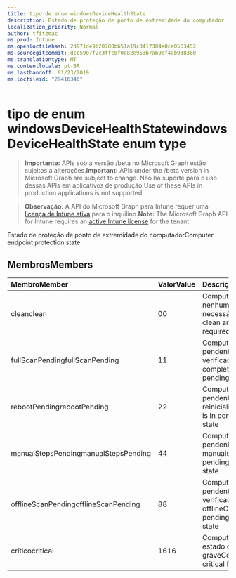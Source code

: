 ```yaml
---
title: tipo de enum windowsDeviceHealthState
description: Estado de proteção de ponto de extremidade do computador
localization_priority: Normal
author: tfitzmac
ms.prod: Intune
ms.openlocfilehash: 2d971de9b20780bb51a19c3417384a0ca0563452
ms.sourcegitcommit: dcc5907f2c3ffc0f0e82e953b7ab9cf4ab938360
ms.translationtype: MT
ms.contentlocale: pt-BR
ms.lasthandoff: 01/23/2019
ms.locfileid: "29416346"
---
```

# <a name="windowsdevicehealthstate-enum-type"></a><span data-ttu-id="17537-103">tipo de enum windowsDeviceHealthState</span><span class="sxs-lookup"><span data-stu-id="17537-103">windowsDeviceHealthState enum type</span></span>

> <span data-ttu-id="17537-104">**Importante:** APIs sob a versão /beta no Microsoft Graph estão sujeitos a alterações.</span><span class="sxs-lookup"><span data-stu-id="17537-104">**Important:** APIs under the /beta version in Microsoft Graph are subject to change.</span></span> <span data-ttu-id="17537-105">Não há suporte para o uso dessas APIs em aplicativos de produção.</span><span class="sxs-lookup"><span data-stu-id="17537-105">Use of these APIs in production applications is not supported.</span></span>

> <span data-ttu-id="17537-106">**Observação:** A API do Microsoft Graph para Intune requer uma [licença de Intune ativa](https://go.microsoft.com/fwlink/?linkid=839381) para o inquilino.</span><span class="sxs-lookup"><span data-stu-id="17537-106">**Note:** The Microsoft Graph API for Intune requires an [active Intune license](https://go.microsoft.com/fwlink/?linkid=839381) for the tenant.</span></span>

<span data-ttu-id="17537-107">Estado de proteção de ponto de extremidade do computador</span><span class="sxs-lookup"><span data-stu-id="17537-107">Computer endpoint protection state</span></span>

## <a name="members"></a><span data-ttu-id="17537-108">Membros</span><span class="sxs-lookup"><span data-stu-id="17537-108">Members</span></span>
|<span data-ttu-id="17537-109">Membro</span><span class="sxs-lookup"><span data-stu-id="17537-109">Member</span></span>|<span data-ttu-id="17537-110">Valor</span><span class="sxs-lookup"><span data-stu-id="17537-110">Value</span></span>|<span data-ttu-id="17537-111">Descrição</span><span class="sxs-lookup"><span data-stu-id="17537-111">Description</span></span>|
|:---|:---|:---|
|<span data-ttu-id="17537-112">clean</span><span class="sxs-lookup"><span data-stu-id="17537-112">clean</span></span>|<span data-ttu-id="17537-113">0</span><span class="sxs-lookup"><span data-stu-id="17537-113">0</span></span>|<span data-ttu-id="17537-114">Computador é limpa e nenhuma ação é necessária</span><span class="sxs-lookup"><span data-stu-id="17537-114">Computer is clean and no action is required</span></span>|
|<span data-ttu-id="17537-115">fullScanPending</span><span class="sxs-lookup"><span data-stu-id="17537-115">fullScanPending</span></span>|<span data-ttu-id="17537-116">1</span><span class="sxs-lookup"><span data-stu-id="17537-116">1</span></span>|<span data-ttu-id="17537-117">Computador está pendente estado de verificação completa</span><span class="sxs-lookup"><span data-stu-id="17537-117">Computer is in pending full scan state</span></span>|
|<span data-ttu-id="17537-118">rebootPending</span><span class="sxs-lookup"><span data-stu-id="17537-118">rebootPending</span></span>|<span data-ttu-id="17537-119">2</span><span class="sxs-lookup"><span data-stu-id="17537-119">2</span></span>|<span data-ttu-id="17537-120">Computador está pendente estado de reinicialização</span><span class="sxs-lookup"><span data-stu-id="17537-120">Computer is in pending reboot state</span></span>|
|<span data-ttu-id="17537-121">manualStepsPending</span><span class="sxs-lookup"><span data-stu-id="17537-121">manualStepsPending</span></span>|<span data-ttu-id="17537-122">4</span><span class="sxs-lookup"><span data-stu-id="17537-122">4</span></span>|<span data-ttu-id="17537-123">Computador está pendente estado etapas manuais</span><span class="sxs-lookup"><span data-stu-id="17537-123">Computer is in pending manual steps state</span></span>|
|<span data-ttu-id="17537-124">offlineScanPending</span><span class="sxs-lookup"><span data-stu-id="17537-124">offlineScanPending</span></span>|<span data-ttu-id="17537-125">8</span><span class="sxs-lookup"><span data-stu-id="17537-125">8</span></span>|<span data-ttu-id="17537-126">Computador está pendente estado de verificação offline</span><span class="sxs-lookup"><span data-stu-id="17537-126">Computer is in pending offline scan state</span></span>|
|<span data-ttu-id="17537-127">crítico</span><span class="sxs-lookup"><span data-stu-id="17537-127">critical</span></span>|<span data-ttu-id="17537-128">16</span><span class="sxs-lookup"><span data-stu-id="17537-128">16</span></span>|<span data-ttu-id="17537-129">Computador estiver em estado de falha grave</span><span class="sxs-lookup"><span data-stu-id="17537-129">Computer is in critical failure state</span></span>|




